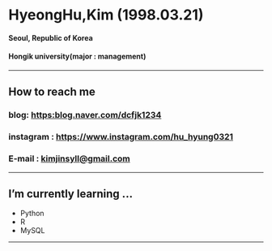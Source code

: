 ### 
# **HyeongHu,Kim (1998.03.21)**
#### Seoul, Republic of Korea
#### Hongik university(major : management)
---
## How to reach me
### blog: <https:blog.naver.com/dcfjk1234>
### instagram : <https://www.instagram.com/hu_hyung0321>
### E-mail : kimjinsyll@gmail.com
---
## I’m currently learning ...
- Python
- R
- MySQL
---

<!--
**Shaerrr/Shaerrr** is a ✨ _special_ ✨ repository because its `README.md` (this file) appears on your GitHub profile.

Here are some ideas to get you started:

- 🔭 I’m currently working on ...
- 🌱 I’m currently learning ...
- 👯 I’m looking to collaborate on ...
- 🤔 I’m looking for help with ...
- 💬 Ask me about ...
- 📫 How to reach me: ...
- 😄 Pronouns: ...
- ⚡ Fun fact: ...
-->
